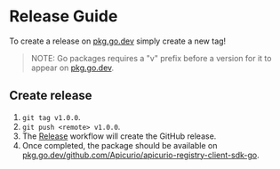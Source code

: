 # Release Guide

To create a release on [pkg.go.dev](https://pkg.go.dev/) simply create a new tag!

> NOTE: Go packages requires a "v" prefix before a version for it to appear on [pkg.go.dev](https://pkg.go.dev/).

## Create release

1. `git tag v1.0.0`.
2. `git push <remote> v1.0.0`.
3. The [Release](https://github.com/Apicurio/apicurio-registry-client-sdk-go/actions/workflows/release.yml) workflow will create the GitHub release.
4. Once completed, the package should be available on [pkg.go.dev/github.com/Apicurio/apicurio-registry-client-sdk-go](https://pkg.go.dev/github.com/Apicurio/apicurio-registry-client-sdk-go).
